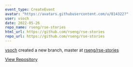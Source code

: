 ```yaml
---
event_type: CreateEvent
avatar: "https://avatars.githubusercontent.com/u/814322?"
user: vsoch
date: 2022-05-26
repo_name: rseng/rse-stories
html_url: https://github.com/rseng/rse-stories
repo_url: https://github.com/rseng/rse-stories
---
```


<a href='https://github.com/vsoch' target='_blank'>vsoch</a> created a new branch, master at <a href='https://github.com/rseng/rse-stories' target='_blank'>rseng/rse-stories</a>

<a href='https://github.com/rseng/rse-stories' target='_blank'>View Repository</a>